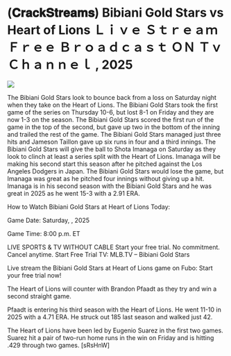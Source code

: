 # (𝐂𝐫𝐚𝐜𝐤𝐒𝐭𝐫𝐞𝐚𝐦𝐬) Bibiani Gold Stars vs Heart of Lions Ｌｉｖｅ Ｓｔｒｅａｍ Ｆｒｅｅ Ｂｒｏａｄｃａｓｔ ＯＮ Ｔｖ Ｃｈａｎｎｅｌ , 2025  
  
  
[![](https://i.imgur.com/qSNzIqt.png)](https://movie.rssnews.media/mOkVTGd.php)  
  
The Bibiani Gold Stars look to bounce back from a loss on Saturday night when they take on the Heart of Lions. The Bibiani Gold Stars took the first game of the series on Thursday 10-6, but lost 8-1 on Friday and they are now 1-3 on the season. The Bibiani Gold Stars scored the first run of the game in the top of the second, but gave up two in the bottom of the inning and trailed the rest of the game. The Bibiani Gold Stars managed just three hits and Jameson Taillon gave up six runs in four and a third innings. The Bibiani Gold Stars will give the ball to Shota Imanaga on Saturday as they look to clinch at least a series split with the Heart of Lions. Imanaga will be making his second start this season after he pitched against the Los Angeles Dodgers in Japan. The Bibiani Gold Stars would lose the game, but Imanaga was great as he pitched four innings without giving up a hit. Imanaga is in his second season with the Bibiani Gold Stars and he was great in 2025 as he went 15-3 with a 2.91 ERA.

How to Watch Bibiani Gold Stars at Heart of Lions Today:

Game Date: Saturday, , 2025

Game Time: 8:00 p.m. ET

LIVE SPORTS & TV WITHOUT CABLE
Start your free trial. No commitment. Cancel anytime.
Start Free Trial
TV: MLB.TV – Bibiani Gold Stars

Live stream the Bibiani Gold Stars at Heart of Lions game on Fubo: Start your free trial now!

The Heart of Lions will counter with Brandon Pfaadt as they try and win a second straight game.

Pfaadt is entering his third season with the Heart of Lions. He went 11-10 in 2025 with a 4.71 ERA. He struck out 185 last season and walked just 42.

The Heart of Lions have been led by Eugenio Suarez in the first two games. Suarez hit a pair of two-run home runs in the win on Friday and is hitting .429 through two games. [sRsHnW]